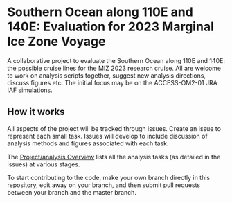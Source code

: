 # Southern Ocean along 110E and 140E: Evaluation for 2023 Marginal Ice Zone  Voyage
  
A collaborative project to evaluate the Southern Ocean along 110E and 140E: the possible cruise lines for the MIZ 2023 research cruise. All are welcome to work on analysis scripts together, suggest new analysis directions, discuss figures etc. The initial focus may be on the ACCESS-OM2-01 JRA IAF simulations.

## How it works
All aspects of the project will be tracked through issues. Create an issue to represent each small task. Issues will develop to include discussion of analysis methods and figures associated with each task.

The [Project/analysis Overview](https://github.com/PaulSpence/MIZ2023Voyage/projects/1) lists all the analysis tasks (as detailed in the issues) at various stages.

To start contributing to the code, make your own branch directly in this repository, edit away on your branch, and then submit pull requests between your branch and the master branch.

